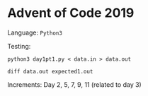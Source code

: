 # Advent of Code 2019

Language: `Python3`

Testing:

`python3 day1pt1.py < data.in > data.out`

`diff data.out expected1.out`

Increments: Day 2, 5, 7, 9, 11 (related to day 3)
